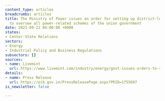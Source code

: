 ```yaml
---
content_type: articles
breadcrumbs: articles
title: The Ministry of Power issues an order for setting up district-level committees
  to oversee all power-related schemes of the union government
date: 2021-09-22 04:00:00 +0000
states:
- Center-State Relations
sectors:
- Energy
- Industrial Policy and Business Regulations
subsectors: []
sources:
- name: Livemint
  url: https://www.livemint.com/industry/energy/govt-issues-orders-to-set-up-district-level-power-committees-11631953947561.html
details:
- name: Press Release
  url: https://pib.gov.in/PressReleasePage.aspx?PRID=1755697
is_newsletter: false

---
```

